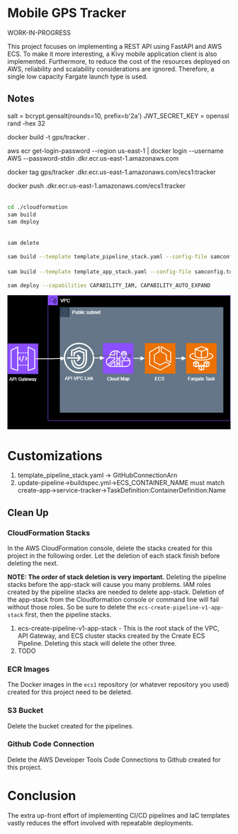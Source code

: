# Mobile GPS Tracker

WORK-IN-PROGRESS

This project focuses on implementing a REST API using FastAPI and AWS ECS. To make it more interesting, a Kivy mobile application client is also implemented. Furthermore, to reduce the cost of the resources deployed on AWS, reliability and scalability considerations are ignored. Therefore, a single low capacity Fargate launch type is used.

## Notes

salt = bcrypt.gensalt(rounds=10, prefix=b'2a')
JWT_SECRET_KEY = openssl rand -hex 32

docker build -t gps/tracker .

aws ecr get-login-password --region us-east-1 | docker login --username AWS --password-stdin <AWS ACCT ID>.dkr.ecr.us-east-1.amazonaws.com

docker tag gps/tracker <AWS ACCT ID>.dkr.ecr.us-east-1.amazonaws.com/ecs1:tracker

docker push <AWS ACCT ID>.dkr.ecr.us-east-1.amazonaws.com/ecs1:tracker

```bash

cd ./cloudformation
sam build
sam deploy

````

```bash

sam delete

```

```bash
sam build --template template_pipeline_stack.yaml --config-file samconfig_pipeline.toml

sam build --template template_app_stack.yaml --config-file samconfig.toml

```

```bash
sam deploy --capabilities CAPABILITY_IAM, CAPABILITY_AUTO_EXPAND
```

<p align="center">
  <img src="./assets/img/nw1.png" />
</p>

# Customizations

1. template_pipeline_stack.yaml -> GitHubConnectionArn
2. update-pipeline->buildspec.yml->ECS_CONTAINER_NAME must match create-app->service-tracker->TaskDefinition:ContainerDefinition:Name

## Clean Up 

### CloudFormation Stacks

In the AWS CloudFormation console, delete the stacks created for this project in the following order. Let the deletion of each stack finish before deleting the next.

**NOTE: The order of stack deletion is very important.** Deleting the pipeline stacks before the app-stack will cause you many problems. IAM roles created by the pipeline stacks are needed to delete app-stack. Deletion of the app-stack from the Cloudformation console or command line will fail without those roles. So be sure to delete the `ecs-create-pipeline-v1-app-stack` first, then the pipeline stacks.  

1. ecs-create-pipeline-v1-app-stack - This is the root stack of the VPC, API Gateway, and ECS cluster stacks created by the Create ECS Pipeline. Deleting this stack will delete the other three.
2. TODO

### ECR Images

The Docker images in the `ecs1` repository (or whatever repository you used) created for this project need to be deleted.

### S3 Bucket

Delete the bucket created for the pipelines.

### Github Code Connection

Delete the AWS Developer Tools Code Connections to Github created for this project.

# Conclusion

The extra up-front effort of implementing CI/CD pipelines and IaC templates vastly reduces the effort involved with repeatable deployments.
